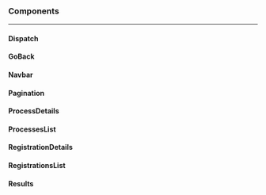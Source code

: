 ### Components
--------------

#### Dispatch
#### GoBack
#### Navbar
#### Pagination
#### ProcessDetails
#### ProcessesList
#### RegistrationDetails
#### RegistrationsList
#### Results

